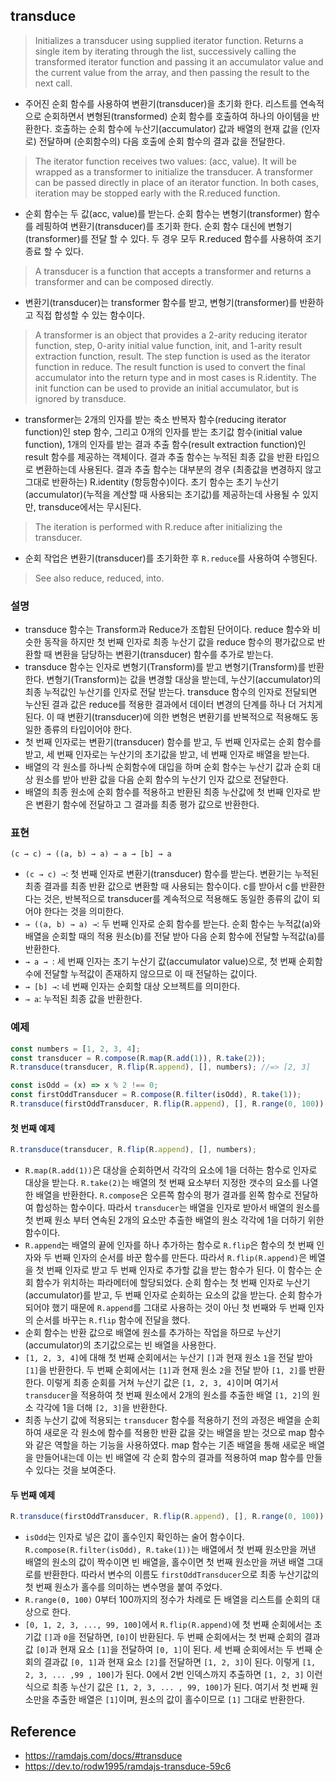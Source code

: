 ## transduce
> Initializes a transducer using supplied iterator function. Returns a single item by iterating through the list, successively calling the transformed iterator function and passing it an accumulator value and the current value from the array, and then passing the result to the next call.
- 주어진 순회 함수를 사용하여 변환기(transducer)을 초기화 한다. 리스트를 연속적으로 순회하면서 변형된(transformed) 순회 함수를 호출하여 하나의 아이템을 반환한다. 호출하는 순회 함수에 누산기(accumulator) 값과 배열의 현재 값을 (인자로) 전달하며 (순회함수의) 다음 호출에 순회 함수의 결과 값을 전달한다.

> The iterator function receives two values: (acc, value). It will be wrapped as a transformer to initialize the transducer. A transformer can be passed directly in place of an iterator function. In both cases, iteration may be stopped early with the R.reduced function.
- 순회 함수는 두 값(acc, value)를 받는다. 순회 함수는 변형기(transformer) 함수를 레핑하여 변환기(transducer)를 초기화 한다. 순회 함수 대신에 변형기(transformer)를 전달 할 수 있다. 두 경우 모두 R.reduced 함수를 사용하여 조기 종료 할 수 있다.

> A transducer is a function that accepts a transformer and returns a transformer and can be composed directly.
- 변환기(transducer)는 transformer 함수를 받고, 변형기(transformer)를 반환하고 직접 합성할 수 있는 함수이다.

> A transformer is an object that provides a 2-arity reducing iterator function, step, 0-arity initial value function, init, and 1-arity result extraction function, result. The step function is used as the iterator function in reduce. The result function is used to convert the final accumulator into the return type and in most cases is R.identity. The init function can be used to provide an initial accumulator, but is ignored by transduce.
- transformer는 2개의 인자를 받는 축소 반복자 함수(reducing iterator function)인 step 함수, 그리고 0개의 인자를 받는 초기값 함수(initial value function), 1개의 인자를 받는 결과 추출 함수(result extraction function)인 result 함수를 제공하는 객체이다. 결과 추출 함수는 누적된 최종 값을 반환 타입으로 변환하는데 사용된다. 결과 추출 함수는 대부분의 경우 (최종값을 변경하지 않고 그대로 반환하는) R.identity (항등함수)이다. 초기 함수는 초기 누산기(accumulator)(누적을 계산할 때 사용되는 초기값)를 제공하는데 사용될 수 있지만, transduce에서는 무시된다.

> The iteration is performed with R.reduce after initializing the transducer.
- 순회 작업은 변환기(transducer)를 초기화한 후 `R.reduce`를 사용하여 수행된다.

> See also reduce, reduced, into.

### 설명
- transduce 함수는 Transform과 Reduce가 조합된 단어이다. reduce 함수와 비슷한 동작을 하지만 첫 번째 인자로 최종 누산기 값을 reduce 함수의 평가값으로 반환할 때 변환을 담당하는 변환기(transducer) 함수를 추가로 받는다.
- transduce 함수는 인자로 변형기(Transform)를 받고 변형기(Transform)를 반환한다. 변형기(Transform)는 값을 변경할 대상을 받는데, 누산기(accumulator)의 최종 누적값인 누산기를 인자로 전달 받는다. transduce 함수의 인자로 전달되면 누산된 결과 값은 reduce를 적용한 결과에서 데이터 변경의 단계를 하나 더 거치게 된다. 이 때 변환기(transducer)에 의한 변형은 변환기를 반복적으로 적용해도 동일한 종류의 타입이어야 한다.
- 첫 번째 인자로는 변환기(transducer) 함수를 받고, 두 번째 인자로는 순회 함수를 받고, 세 번째 인자로는 누산기의 초기값을 받고, 네 번째 인자로 배열을 받는다.
- 배열의 각 원소를 하나씩 순회함수에 대입을 하며 순회 함수는 누산기 값과 순회 대상 원소를 받아 반환 값을 다음 순회 함수의 누산기 인자 값으로 전달한다.
- 배열의 최종 원소에 순회 함수를 적용하고 반환된 최종 누산값에 첫 번째 인자로 받은 변환기 함수에 전달하고 그 결과를 최종 평가 값으로 반환한다.

### 표현
```
(c → c) → ((a, b) → a) → a → [b] → a
```
- `(c → c) →`: 첫 번째 인자로 변환기(transducer) 함수를 받는다. 변환기는 누적된 최종 결과를 최종 반환 값으로 변환할 때 사용되는 함수이다. c를 받아서 c를 반환한다는 것은, 반복적으로 transducer를 계속적으로 적용해도 동일한 종류의 값이 되어야 한다는 것을 의미한다.
- `→ ((a, b) → a) →`: 두 번째 인자로 순회 함수를 받는다. 순회 함수는 누적값(a)와 배열을 순회할 때의 적용 원소(b)를 전달 받아 다음 순회 함수에 전달할 누적값(a)를 반환한다.
- `→ a → `: 세 번째 인자는 초기 누산기 값(accumulator value)으로, 첫 번째 순회함수에 전달할 누적값이 존재하지 않으므로 이 때 전달하는 값이다.
- `→ [b] →`: 네 번째 인자는 순회할 대상 오브젝트를 의미한다.
- `→ a`: 누적된 최종 값을 반환한다.

### 예제
```js
const numbers = [1, 2, 3, 4];
const transducer = R.compose(R.map(R.add(1)), R.take(2));
R.transduce(transducer, R.flip(R.append), [], numbers); //=> [2, 3]

const isOdd = (x) => x % 2 !== 0;
const firstOddTransducer = R.compose(R.filter(isOdd), R.take(1));
R.transduce(firstOddTransducer, R.flip(R.append), [], R.range(0, 100)); //=> [1]
```

#### 첫 번째 예제
```js
R.transduce(transducer, R.flip(R.append), [], numbers);
```
- `R.map(R.add(1))`은 대상을 순회하면서 각각의 요소에 1을 더하는 함수로 인자로 대상을 받는다. `R.take(2)`는 배열의 첫 번째 요소부터 지정한 갯수의 요소를 나열한 배열을 반환한다. `R.compose`은 오른쪽 함수의 평가 결과를 왼쪽 함수로 전달하여 합성하는 함수이다. 따라서 `transducer`는 배열을 인자로 받아서 배열의 원소를 첫 번째 원소 부터 연속된 2개의 요소만 추출한 배열의 원소 각각에 1을 더하기 위한 함수이다.
- `R.append`는 배열의 끝에 인자를 하나 추가하는 함수로 `R.flip`은 함수의 첫 번째 인자와 두 번째 인자의 순서를 바꾼 함수를 만든다. 따라서 `R.flip(R.append)`은 베열을 첫 번째 인자로 받고 두 번째 인자로 추가할 값을 받는 함수가 된다. 이 함수는 순회 함수가 위치하는 파라메터에 할당되었다. 순회 함수는 첫 번째 인자로 누산기(accumulator)를 받고, 두 번째 인자로 순회하는 요소의 값을 받는다. 순회 함수가 되어야 했기 때문에 `R.append`를 그대로 사용하는 것이 아닌 첫 번째와 두 번째 인자의 순서를 바꾸는 `R.flip` 함수에 전달을 했다.
- 순회 함수는 반환 값으로 배열에 원소를 추가하는 작업을 하므로 누산기(accumulator)의 초기값으로는 빈 배열을 사용한다.
- `[1, 2, 3, 4]`에 대해 첫 번째 순회에서는 누산기 `[]`과 현재 원소 `1`을 전달 받아 `[1]`을 반환한다. 두 번째 순회에서는 `[1]`과 현재 원소 `2`을 전달 받아 `[1, 2]`를 반환한다. 이렇게 최종 순회를 거쳐 누산기 값은 `[1, 2, 3, 4]`이며 여기서 `transducer`을 적용하여 첫 번째 원소에서 2개의 원소를 추출한 배열 `[1, 2]`의 원소 각각에 1을 더해 `[2, 3]`을 반환한다.
- 최종 누산기 값에 적용되는 `transducer` 함수를 적용하기 전의 과정은 배열을 순회하여 새로운 각 원소에 함수를 적용한 반환 값을 갖는 배열을 받는 것으로 map 함수와 같은 역할을 하는 기능을 사용하였다. map 함수는 기존 배열을 통해 새로운 배열을 만들어내는데 이는 빈 배열에 각 순회 함수의 결과를 적용하여 map 함수를 만들 수 있다는 것을 보여준다.

#### 두 번째 예제
```js
R.transduce(firstOddTransducer, R.flip(R.append), [], R.range(0, 100));
```
- `isOdd`는 인자로 넣은 값이 홀수인지 확인하는 술어 함수이다. `R.compose(R.filter(isOdd), R.take(1))`는 배열에서 첫 번째 원소만을 꺼낸 배열의 원소의 값이 짝수이면 빈 배열을, 홀수이면 첫 번째 원소만을 꺼낸 배열 그대로를 반환한다. 따라서 변수의 이름도 `firstOddTransducer`으로 최종 누산기값의 첫 번째 원소가 홀수를 의미하는 변수명을 붙여 주었다.
- `R.range(0, 100)` 0부터 100까지의 정수가 차례로 든 배열을 리스트를 순회의 대상으로 한다.
- `[0, 1, 2, 3, ..., 99, 100]`에서 `R.flip(R.append)`에 첫 번째 순회에서는 초기값 `[]`과 `0`을 전달하면, `[0]`이 반환된다. 두 번째 순회에서는 첫 번째 순회의 결과값 `[0]`과 현재 요소 `[1]`을 전달하여 `[0, 1]`이 된다. 세 번째 순회에서는 두 번째 순회의 결과값 `[0, 1]`과 현재 요소 `[2]`를 전달하면 `[1, 2, 3]`이 된다. 이렇게 `[1, 2, 3, ... ,99 , 100]`가 된다. 0에서 2번 인덱스까지 추출하면 `[1, 2, 3]` 이런식으로 최종 누산기 값은 `[1, 2, 3, ... , 99, 100]`가 된다. 여기서 첫 번째 원소만을 추출한 배열은 `[1]`이며, 원소의 값이 홀수이므로 `[1]` 그대로 반환한다.

## Reference
- https://ramdajs.com/docs/#transduce
- https://dev.to/rodw1995/ramdajs-transduce-59c6
